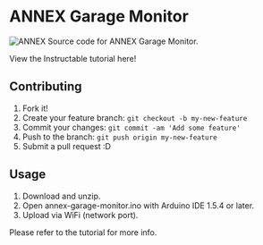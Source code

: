 # ANNEX Garage Monitor
![ANNEX](images/annex-showcase.png)
Source code for ANNEX Garage Monitor.

View the Instructable tutorial here!
## Contributing
1. Fork it!
2. Create your feature branch: `git checkout -b my-new-feature`
3. Commit your changes: `git commit -am 'Add some feature'`
4. Push to the branch: `git push origin my-new-feature`
5. Submit a pull request :D
## Usage
1. Download and unzip.
2. Open annex-garage-monitor.ino with Arduino IDE 1.5.4 or later.
3. Upload via WiFi (network port).

Please refer to the tutorial for more info.